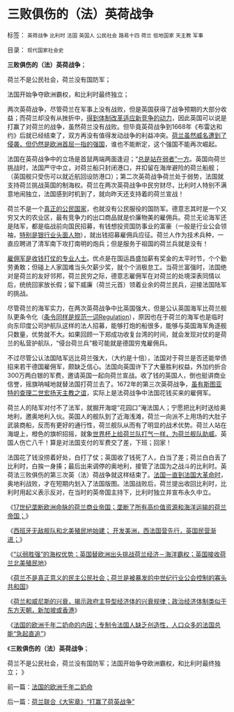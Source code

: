# 三败俱伤的（法）英荷战争

标签： `英荷战争` `比利时` `法国` `英国人` `公民社会` `路易十四` `荷兰` `低地国家` `天主教` `军事` 

目录： `现代国家社会史`

**三败俱伤的（法）英荷战争**；

荷兰不是公民社会，荷兰没有国防军；

法国开始争夺欧洲霸权，和比利时最终独立；

两次英荷战争，尽管荷兰在军事上没有战败，但是英国获得了战争预期的大部分收益；而荷兰却没有从挫折中，[得到体制改革适应新竞争的动力](../../../2010/2/28/行政垄断的专营权与黑社会腐败的关系.md)，因此英国可以说是打赢了对荷兰的战争，虽然荷兰没有战败。但毕竟英荷战争到1668年《布雷达和约》后就已经结束了，双方再没有值得发动战争的利益冲突。[荷兰虽然威名遭到了侵袭，但仍然是欧洲首屈一指的强国](../../../2011/3/15/一帆风顺的荷兰资本主义进程.md)，谁也不能断定，这个强国不能再次崛起。

法国在英荷战争中的立场是首鼠两端两面逢迎；“[总是站在弱者”一方](../../../2011/4/10/利比亚是一场没有红线的意识形态战争.md)。英国向荷兰挑战时，法国严守中立，对荷兰船只封闭港口，并扣留在海岸避险的荷兰船舰；（英国舰只受伤可以就近航回设防港口）；第二次英荷战争荷兰处于弱势，法国就支持荷兰挑战英国的制海权。荷兰在两次英荷战争中民穷财尽，比利时人特别不满意地闹独立，法国感到时机到了，就向昨天还支持着的荷兰宣战！

荷兰不是一个[真正的公民国家](../../../2009/10/1/公民社会民主自治制度框架讨论集.md)，也就没有公民服役的国防军。德意志其时是一个又穷又大的农业区，最有竞争力的出口商品就是价廉物美的雇佣兵。荷兰无论海军还是陆军，都是临战前向国民招募，有钱想投资国防事业的富豪（一般是行业公会领袖，[特别是银行业头面人物](../../../2011/6/5/利率，凯撒，西塞罗，威尼斯商人，纳粹，犹太人和货币战争.md)），就出钱招募雇佣兵应征。荷兰人作为技术兵种，一直应聘进了清军南下攻打南明的炮兵；但是服务于祖国的荷兰兵就是没有！

[雇佣军是收钱打仗的专业人士](../../../2010/4/27/一个社会依靠外籍雇佣兵是值得关注的现象.md)。优点是在国运昌盛加薪有奖金的太平时节，个个勤劳勇敢；但碰上人家国难当头欠薪少奖，就个个消极怠工。当荷兰富强时，法国绝对是荷兰的友好邻邦，荷兰民穷之际，德意志雇佣军在对荷兰的处境深表同情以后，统统回家放长假；留下威廉（荷兰元首）领着业余的荷兰民兵，迎接法国陆军的挑战。

尽管荷兰的海军实力，在两次英荷战争中比英国强大，但是公认英国海军比荷兰舰队更条令化（[条令同样是规范一词Regulation](../../../2011/6/21/Regulation汉译中的民主和专制.md)），原因也在于荷兰的海军也是临时向东印度公司护航队这样的法人招募，能够打炮的船很多，能够与英国海军角逐舰只数量，优势就不大。如果回顾一下郑成功收复台湾的时间，就会发现对仗的是荷兰的私营护航队，“侵台荷兰兵”极可能就是德国穷鬼雇佣兵。

不过尽管公认法国陆军远比荷兰强大，（大约是十倍），法国对于荷兰是否还能举债招来若干德国雇佣军，颇缺乏信心。法国向英国许下了大量胜利权益，外加约折合300万两白银的军费，邀请英国一起向荷兰宣战。收了钱的英国人，倒也挺讲商业信誉，摇旗呐喊地就替法国打荷兰去了。1672年的第三次英荷战争，[虽有斯图亚特的查理二世宏扬天主教之谊](../../../2011/3/11/光荣革命的敌人和治乱循环.md)，实际上是法荷战争中法国花钱买来的雇佣军。

荷兰人的陆军对付不了法军，就掘开海堤“花园口”淹法国人；宁愿把比利时送给奥地利，邀奥地利入伙。英国人的舰队到了近海浅滩，荷兰一向派不上用场的大肚子武装商船，反而有更好的通行性，荷兰舰队从而有了明显的战术优势。荷兰人站在海堤上，橙色的旗帜招摇，就象[世界杯上给荷兰队打气一样，为荷兰舰队助威](../../../2010/7/12/祝贺西迷，可惜荷兰是一支强队.md)。英国人伤亡八千！算是对法国支付的军费交了差，下班；回家！

法国花了钱没捞着好处，白打了仗；英国收了钱死了人，白当了差；荷兰白白丢了比利时，白挨一身揍；最后出来调停的奥地利，接管了法国为之战斗的比利时。英荷法三败俱伤的第三次英（法）荷战争就这样结束了。[法国一直到法国大革命时](../../../2011/3/12/法国大革命是社会主义民粹运动.md)，奥地利战败，才在短期内划入了法国版图。法国战败后，荷兰提出收回比利时，比利时用起义表示反对，在当时的英帝国主持下，比利时独立并宣布永久中立。

《[17世纪垄断欧洲命脉的荷兰商业帝国；垄断了所有高价值资源和海洋运输的荷兰帝国；](../../../2011/8/18/垄断欧洲命脉的荷兰商业帝国.md)》

《[西班牙无敌舰队和北美殖民地始建；
开发美洲，西法国营先行，英国民营渐进；](../../../2011/8/18/无敌舰队和小英王国的殖民地.md)》

《[“以弱胜强”的海权优势；英国替欧洲出头挑战荷兰经济－海洋霸权；英国接收荷兰北美殖民地](../../../2011/8/19/“以弱胜强”的英荷战争的海权.md)》

《[荷兰不是真正意义的民主公民社会；荷兰是被暴发的中世纪行业公会控制的寡头共和国](../../../2011/8/19/荷兰不是真正意义的民主公民社会.md)》

《[荷兰和威尼斯的兴衰，揭示政府主导型经济体的兴衰规律；政治经济体制类似于东方天朝，新加坡或香港](../../../2011/8/19/“成也行会，败也行会”的荷兰和威尼斯.md)》

《[法国的欧洲千年二奶命的内因；专制令法国人缺乏创造性，人口众多的法国总能“急起直追”](../../../2011/8/20/法国的欧洲千年二奶命.md)》

《**三败俱伤的（法）英荷战争**；

荷兰不是公民社会，荷兰没有国防军；法国开始争夺欧洲霸权，和比利时最终独立；
》



前一篇：[法国的欧洲千年二奶命](../../../2011/8/20/法国的欧洲千年二奶命.md)

后一篇：[荷兰联合《大宪章》“打赢了荷英战争”](../../../2011/8/20/荷兰联合《大宪章》“打赢了荷英战争”.md)
